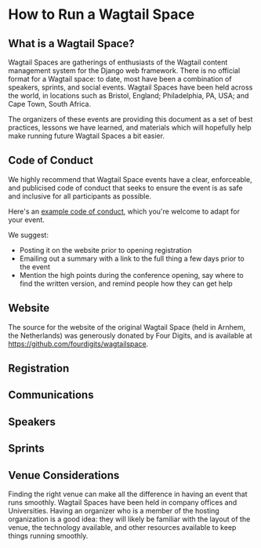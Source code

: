 # How to Run a Wagtail Space

## What is a Wagtail Space?

Wagtail Spaces are gatherings of enthusiasts of the Wagtail content management system for the Django web framework. There is no official format for a Wagtail space: to date, most have been a combination of speakers, sprints, and social events. Wagtail Spaces have been held across the world, in locations such as Bristol, England; Philadelphia, PA, USA; and Cape Town, South Africa.

The organizers of these events are providing this document as a set of best practices, lessons we have learned, and materials which will hopefully help make running future Wagtail Spaces a bit easier.

## Code of Conduct

We highly recommend that Wagtail Space events have a clear, enforceable, and publicised code of conduct that seeks to ensure the event is as safe and inclusive for all participants as possible.

Here's an [example code of conduct](example-coc.md), which you're welcome to adapt for your event.

We suggest:
- Posting it on the website prior to opening registration
- Emailing out a summary with a link to the full thing a few days prior to the event
- Mention the high points during the conference opening, say where to find the written version, and remind people how they can get help

## Website

The source for the website of the original Wagtail Space (held in Arnhem, the Netherlands) was generously donated by Four Digits, and is available at https://github.com/fourdigits/wagtailspace.

## Registration

## Communications

## Speakers

## Sprints

## Venue Considerations

Finding the right venue can make all the difference in having an event that runs smoothly. Wagtail Spaces have been held in company offices and Universities. Having an organizer who is a member of the hosting organization is a good idea: they will likely be familiar with the layout of the venue, the technology available, and other resources available to keep things running smoothly.

